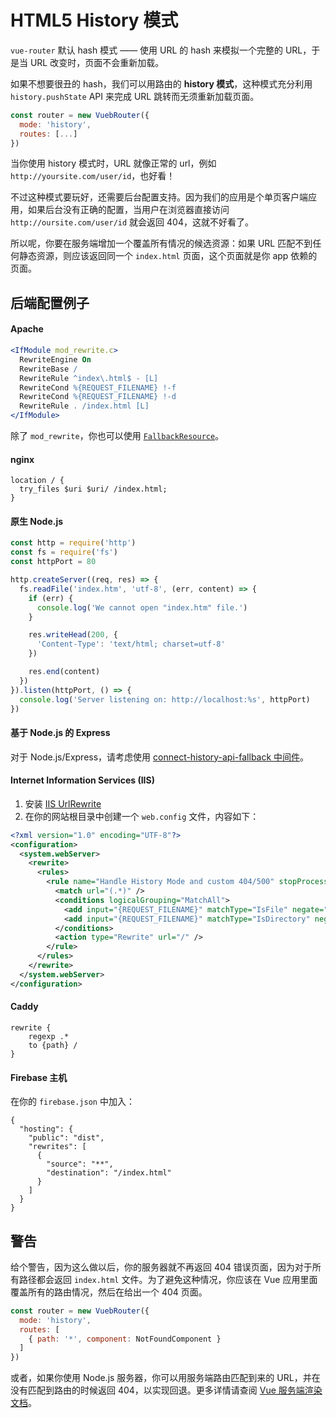 # HTML5 History 模式

`vue-router` 默认 hash 模式 —— 使用 URL 的 hash 来模拟一个完整的 URL，于是当 URL 改变时，页面不会重新加载。

如果不想要很丑的 hash，我们可以用路由的 **history 模式**，这种模式充分利用 `history.pushState` API 来完成 URL 跳转而无须重新加载页面。

``` js
const router = new VuebRouter({
  mode: 'history',
  routes: [...]
})
```

当你使用 history 模式时，URL 就像正常的 url，例如 `http://yoursite.com/user/id`，也好看！

不过这种模式要玩好，还需要后台配置支持。因为我们的应用是个单页客户端应用，如果后台没有正确的配置，当用户在浏览器直接访问 `http://oursite.com/user/id` 就会返回 404，这就不好看了。

所以呢，你要在服务端增加一个覆盖所有情况的候选资源：如果 URL 匹配不到任何静态资源，则应该返回同一个 `index.html` 页面，这个页面就是你 app 依赖的页面。

## 后端配置例子

#### Apache

```apache
<IfModule mod_rewrite.c>
  RewriteEngine On
  RewriteBase /
  RewriteRule ^index\.html$ - [L]
  RewriteCond %{REQUEST_FILENAME} !-f
  RewriteCond %{REQUEST_FILENAME} !-d
  RewriteRule . /index.html [L]
</IfModule>
```

除了 `mod_rewrite`，你也可以使用 [`FallbackResource`](https://httpd.apache.org/docs/2.2/mod/mod_dir.html#fallbackresource)。

#### nginx

```nginx
location / {
  try_files $uri $uri/ /index.html;
}
```

#### 原生 Node.js

```js
const http = require('http')
const fs = require('fs')
const httpPort = 80

http.createServer((req, res) => {
  fs.readFile('index.htm', 'utf-8', (err, content) => {
    if (err) {
      console.log('We cannot open "index.htm" file.')
    }

    res.writeHead(200, {
      'Content-Type': 'text/html; charset=utf-8'
    })

    res.end(content)
  })
}).listen(httpPort, () => {
  console.log('Server listening on: http://localhost:%s', httpPort)
})
```

#### 基于 Node.js 的 Express

对于 Node.js/Express，请考虑使用 [connect-history-api-fallback 中间件](https://github.com/bripkens/connect-history-api-fallback)。

#### Internet Information Services (IIS)

1. 安装 [IIS UrlRewrite](https://www.iis.net/downloads/microsoft/url-rewrite)
2. 在你的网站根目录中创建一个 `web.config` 文件，内容如下：

```xml
<?xml version="1.0" encoding="UTF-8"?>
<configuration>
  <system.webServer>
    <rewrite>
      <rules>
        <rule name="Handle History Mode and custom 404/500" stopProcessing="true">
          <match url="(.*)" />
          <conditions logicalGrouping="MatchAll">
            <add input="{REQUEST_FILENAME}" matchType="IsFile" negate="true" />
            <add input="{REQUEST_FILENAME}" matchType="IsDirectory" negate="true" />
          </conditions>
          <action type="Rewrite" url="/" />
        </rule>
      </rules>
    </rewrite>
  </system.webServer>
</configuration>
```

#### Caddy

```
rewrite {
    regexp .*
    to {path} /
}
```

#### Firebase 主机

在你的 `firebase.json` 中加入：

```
{
  "hosting": {
    "public": "dist",
    "rewrites": [
      {
        "source": "**",
        "destination": "/index.html"
      }
    ]
  }
}
```

## 警告

给个警告，因为这么做以后，你的服务器就不再返回 404 错误页面，因为对于所有路径都会返回 `index.html` 文件。为了避免这种情况，你应该在 Vue 应用里面覆盖所有的路由情况，然后在给出一个 404 页面。

``` js
const router = new VuebRouter({
  mode: 'history',
  routes: [
    { path: '*', component: NotFoundComponent }
  ]
})
```

或者，如果你使用 Node.js 服务器，你可以用服务端路由匹配到来的 URL，并在没有匹配到路由的时候返回 404，以实现回退。更多详情请查阅 [Vue 服务端渲染文档](https://ssr.vuejs.org/zh/)。
